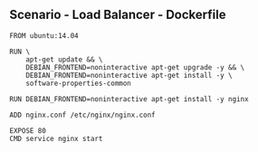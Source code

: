 ##  Scenario - Load Balancer - Dockerfile
    FROM ubuntu:14.04

    RUN \
        apt-get update && \
        DEBIAN_FRONTEND=noninteractive apt-get upgrade -y && \
        DEBIAN_FRONTEND=noninteractive apt-get install -y \
        software-properties-common
<!-- .element: class="bash" -->

    RUN DEBIAN_FRONTEND=noninteractive apt-get install -y nginx

    ADD nginx.conf /etc/nginx/nginx.conf

    EXPOSE 80
    CMD service nginx start
<!-- .element: class="bash" -->

